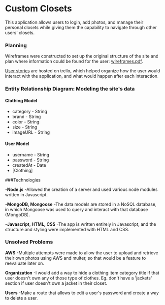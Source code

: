 # Custom Closets

This application allows users to login, add photos, and manage their personal closets while giving them the capability to navigate through other users’ closets.

### Planning

Wireframes were constructed to set up the original structure of the site and plan where information could be found for the user: [wireframes.pdf](wireframes.pdf).

[User stories](https://trello.com/b/Z6VBLVXy/custom-closets-user-stories) are hosted on trello, which helped organize how the user would interact with the application, and what would happen after each interaction.

### Entity Relationship Diagram: Modeling the site's data

#### Clothing Model
* category - String
* brand - String
* color - String
* size - String
* imageURL - String

#### User Model
* username - String
* password - String
* createdAt - Date
* [Clothing]

###Technologies

-**Node.js**
-Allowed the creation of a server and used various node modules written in Javascript.

-**MongoDB, Mongoose**
-The data models are stored in a NoSQL database, in which Mongoose was used to query and interact with that database (MongoDB).

-**Javascript, HTML, CSS**
-The app is written entirely in Javascript, and the structure and styling were implemented with HTML and CSS.

### Unsolved Problems

**AWS**
-Multiple attempts were made to allow the user to upload and retrieve their own photos using AWS and multer, so that would be a feature to reevaluate later on.

**Organization**
-I would add a way to hide a clothing item category title if that user doesn't own any of those type of clothes. Eg. don't have a 'jackets' section if user doesn't own a jacket in their closet.

**Users**
-Make a route that allows to edit a user's password and create a way to delete a user.
